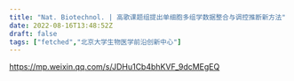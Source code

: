 ```yaml
---
title: "Nat. Biotechnol. | 高歌课题组提出单细胞多组学数据整合与调控推断新方法"
date: 2022-08-16T13:48:52Z
draft: false
tags: ["fetched","北京大学生物医学前沿创新中心"]
---
```


https://mp.weixin.qq.com/s/JDHu1Cb4bhKVF_9dcMEgEQ

